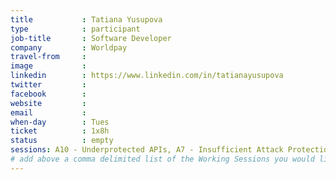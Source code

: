 ```yaml
---
title           : Tatiana Yusupova
type            : participant
job-title       : Software Developer
company         : Worldpay
travel-from     :
image           :
linkedin        : https://www.linkedin.com/in/tatianayusupova
twitter         :
facebook        :
website         :
email           :
when-day        : Tues
ticket          : 1x8h
status          : empty
sessions: A10 - Underprotected APIs, A7 - Insufficient Attack Protection, What Should be Added to the Top 10, Security Champions
# add above a comma delimited list of the Working Sessions you would like to attend (use the session's title)
---
```


<!-- put more details about participant here -->
